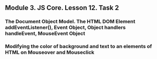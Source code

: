 ## Module 3. JS Core. Lesson 12. Task 2

### The Document Object Model. The HTML DOM Element addEventListener(), Event Object, Object handlers handleEvent, MouseEvent Object

### Modifying the color of background and text to an elements of HTML on Mouseover and Mouseclick
